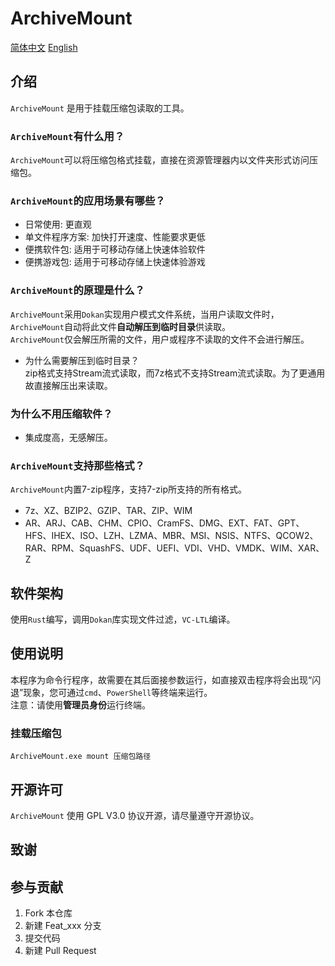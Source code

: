 # ArchiveMount

[简体中文](README.zh.md) [English](README.md)

## 介绍

`ArchiveMount` 是用于挂载压缩包读取的工具。

### `ArchiveMount`有什么用？

`ArchiveMount`可以将压缩包格式挂载，直接在资源管理器内以文件夹形式访问压缩包。

### `ArchiveMount`的应用场景有哪些？

- 日常使用: 更直观
- 单文件程序方案: 加快打开速度、性能要求更低
- 便携软件包: 适用于可移动存储上快速体验软件
- 便携游戏包: 适用于可移动存储上快速体验游戏

### `ArchiveMount`的原理是什么？

`ArchiveMount`采用`Dokan`实现用户模式文件系统，当用户读取文件时，`ArchiveMount`自动将此文件**自动解压到临时目录**供读取。  
`ArchiveMount`仅会解压所需的文件，用户或程序不读取的文件不会进行解压。

- 为什么需要解压到临时目录？  
    zip格式支持Stream流式读取，而7z格式不支持Stream流式读取。为了更通用故直接解压出来读取。

### 为什么不用压缩软件？

- 集成度高，无感解压。

### `ArchiveMount`支持那些格式？

`ArchiveMount`内置7-zip程序，支持7-zip所支持的所有格式。

- 7z、XZ、BZIP2、GZIP、TAR、ZIP、WIM
- AR、ARJ、CAB、CHM、CPIO、CramFS、DMG、EXT、FAT、GPT、HFS、IHEX、ISO、LZH、LZMA、MBR、MSI、NSIS、NTFS、QCOW2、RAR、RPM、SquashFS、UDF、UEFI、VDI、VHD、VMDK、WIM、XAR、Z

## 软件架构

使用`Rust`编写，调用`Dokan`库实现文件过滤，`VC-LTL`编译。

## 使用说明

本程序为命令行程序，故需要在其后面接参数运行，如直接双击程序将会出现“闪退”现象，您可通过`cmd`、`PowerShell`等终端来运行。  
注意：请使用**管理员身份**运行终端。

### 挂载压缩包

`ArchiveMount.exe mount 压缩包路径`

## 开源许可

`ArchiveMount` 使用 GPL V3.0 协议开源，请尽量遵守开源协议。

## 致谢

## 参与贡献

1.  Fork 本仓库
2.  新建 Feat_xxx 分支
3.  提交代码
4.  新建 Pull Request
